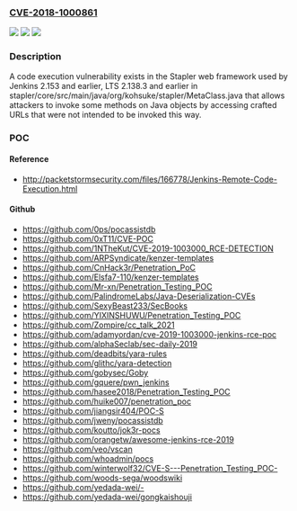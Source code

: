 ### [CVE-2018-1000861](https://cve.mitre.org/cgi-bin/cvename.cgi?name=CVE-2018-1000861)
![](https://img.shields.io/static/v1?label=Product&message=n%2Fa&color=blue)
![](https://img.shields.io/static/v1?label=Version&message=n%2Fa&color=blue)
![](https://img.shields.io/static/v1?label=Vulnerability&message=n%2Fa&color=brighgreen)

### Description

A code execution vulnerability exists in the Stapler web framework used by Jenkins 2.153 and earlier, LTS 2.138.3 and earlier in stapler/core/src/main/java/org/kohsuke/stapler/MetaClass.java that allows attackers to invoke some methods on Java objects by accessing crafted URLs that were not intended to be invoked this way.

### POC

#### Reference
- http://packetstormsecurity.com/files/166778/Jenkins-Remote-Code-Execution.html

#### Github
- https://github.com/0ps/pocassistdb
- https://github.com/0xT11/CVE-POC
- https://github.com/1NTheKut/CVE-2019-1003000_RCE-DETECTION
- https://github.com/ARPSyndicate/kenzer-templates
- https://github.com/CnHack3r/Penetration_PoC
- https://github.com/Elsfa7-110/kenzer-templates
- https://github.com/Mr-xn/Penetration_Testing_POC
- https://github.com/PalindromeLabs/Java-Deserialization-CVEs
- https://github.com/SexyBeast233/SecBooks
- https://github.com/YIXINSHUWU/Penetration_Testing_POC
- https://github.com/Zompire/cc_talk_2021
- https://github.com/adamyordan/cve-2019-1003000-jenkins-rce-poc
- https://github.com/alphaSeclab/sec-daily-2019
- https://github.com/deadbits/yara-rules
- https://github.com/glithc/yara-detection
- https://github.com/gobysec/Goby
- https://github.com/gquere/pwn_jenkins
- https://github.com/hasee2018/Penetration_Testing_POC
- https://github.com/huike007/penetration_poc
- https://github.com/jiangsir404/POC-S
- https://github.com/jweny/pocassistdb
- https://github.com/koutto/jok3r-pocs
- https://github.com/orangetw/awesome-jenkins-rce-2019
- https://github.com/veo/vscan
- https://github.com/whoadmin/pocs
- https://github.com/winterwolf32/CVE-S---Penetration_Testing_POC-
- https://github.com/woods-sega/woodswiki
- https://github.com/yedada-wei/-
- https://github.com/yedada-wei/gongkaishouji

